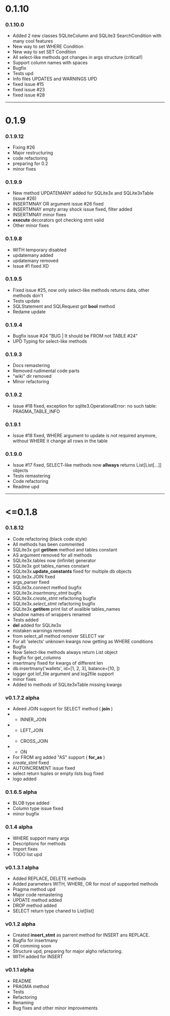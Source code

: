 # 0.1.10

### 0.1.10.0
- Added 2 new classes SQLiteColumn and SQLite3 SearchCondition with many cool features
- New way to set WHERE  Condition
- New way to set SET Condition
- All select-like methods got changes in args structure (critical!)
- Support column names with spaces
- Bugfix
- Tests upd
- Info files UPDATES and WARNINGS UPD
- fixed issue #15 
- fixed issue #23 
- fixed issue #28 


---
# 0.1.9

### 0.1.9.12
- Fixing #26
- Major restructuring
- code refactoring
- preparing for 0.2
- minor fixes

### 0.1.9.9
- New method UPDATEMANY added for SQLite3x and SQLite3xTable (issue #26)
- INSERTMNAY OR argument issue #26 fixed
- INSERTMNAY empty array shock issue fixed, filter added
- INSERTMNAY minor fixes
- __execute__ decorators got checking stmt valid
- Other minor fixes

### 0.1.9.8
- WITH temporary disabled
- updatemany added
- updatemany removed
- Issue #1 fixed XD

### 0.1.9.5
- Fixed issue #25, now only select-like methods returns data, other methods don't
- Tests update
- SQLStatement and SQLRequest got __bool__ method
- Redame update

### 0.1.9.4
- Bugfix issue #24 "BUG | It should be FROM not TABLE #24"
- UPD Typing for select-like methods

### 0.1.9.3
- Docs remastering
- Removed rudimental code parts
- "wiki" dir removed
- Minor refactoring

### 0.1.9.2
- Issue #18 fixed, exception for sqlite3.OperationalError: no such table: PRAGMA_TABLE_INFO

### 0.1.9.1
- Issue #18 fixed, WHERE argument to update is not required anymore, without WHERE it change all rows in the table


### 0.1.9.0
- Issue #17 fixed, SELECT-like methods now **allways** returns List[List[...]] objects
- Tests remastering
- Code refactoring
- Readme upd

---

# \<=0.1.8

### 0.1.8.12
- Сode refactoring (black code style)
- All methods has been commented
- SQLite3x got __getitem__ method and tables constant
- AS argument removed for all methods
- SQLite3x.tables now (infinite) generator
- SQLite3x got tables_names constant
- SQLite3x.__update_constants__ fixed for multiple db objects
- SQLite3x.JOIN fixed
- args_parser fixed
- SQLite3x.connect method bugfix
- SQLite3x._insertmany_stmt_ bugfix
- SQLite3x._create_stmt_ refactoring bugfix
- SQLite3x._select_stmt_ refactoring bugfix
- SQLite3x.__getitem__ print list of avalible tables_names
- shadow names of wrappers renamed
- Tests added
- __del__ added for SQLite3x
- mistaken warnings removed
- from select_all method remover SELECT var
- For all 'selects' unknown kwargs now getting as WHERE conditions
- Bugfix
- Now Select-like methods always return List object
- Bugfix for get_columns
- insertmany fixed for kwargs of different len
- db.insertmany('wallets', id=[1, 2, 3], balance=[10, ])
- logger got lof_file argument and log2file support
- minor fixes
- Added to methods of SQLite3xTable missing kwargs


### v0.1.7.2 alpha 
- Adeed JOIN support for SELECT method ( __join__ )
- - INNER_JOIN
- - LEFT_JOIN
- - CROSS_JOIN
- - ON
- For FROM arg added "AS" support ( __for_as__ )
- _create_stmt_ fixed
- AUTOINCREMENT issue fixed
- select return tuples or empty lists bug fixed
- logo added


### 0.1.6.5 alpha
- BLOB type added
- Column type issue fixed
- minor bugfix


### 0.1.4 alpha
- WHERE support many args
- Descriptions for methods
- Import fixes
- TODO list upd

### v0.1.3.1 alpha
- Added REPLACE, DELETE methods
- Added parameters WITH, WHERE, OR for most of supported methods
- Pragma method upd
- Major code remastering
- UPDATE method added
- DROP method added
- SELECT return type chaned to List[list]

### v0.1.2 alpha
- Created __insert_stmt__ as parrent method for INSERT ans REPLACE.
- Bugfix for insertmany
- OR comming soon
- Structure upd, preparing for major algho refactoring.
- WITH added for INSERT

### v0.1.1 alpha
- README
- PRAGMA method
- Tests
- Refactoring
- Renaming
- Bug fixes and other minor improvements